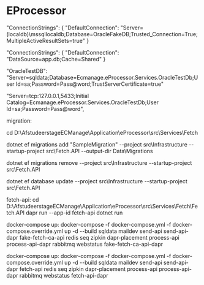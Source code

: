 # EProcessor

"ConnectionStrings": {
"DefaultConnection": "Server=(localdb)\\mssqllocaldb;Database=OracleFakeDB;Trusted_Connection=True;MultipleActiveResultSets=true"
}

"ConnectionStrings": {
"DefaultConnection": "DataSource=app.db;Cache=Shared"
}

"OracleTestDB": "Server=sqldata;Database=Ecmanage.eProcessor.Services.OracleTestDb;User Id=sa;Password=Pass@word;TrustServerCertificate=true"

"Server=tcp:127.0.0.1,5433;Initial Catalog=Ecmanage.eProcessor.Services.OracleTestDb;User Id=sa;Password=Pass@word",

migration:

cd D:\AfstudeerstageECManage\Application\eProcessor\src\Services\Fetch

dotnet ef migrations add "SampleMigration" --project src\Infrastructure --startup-project src\Fetch.API --output-dir Data\Migrations

dotnet ef migrations remove --project src\Infrastructure --startup-project src\Fetch.API

dotnet ef database update --project src\Infrastructure --startup-project src\Fetch.API

fetch-api:
cd D:\AfstudeerstageECManage\Application\eProcessor\src\Services\Fetch\Fetch.API
dapr run --app-id fetch-api dotnet run

docker-compose up:
docker-compose -f docker-compose.yml -f docker-compose.override.yml up -d --build sqldata maildev send-api send-api-dapr fake-fetch-ca-api redis seq zipkin dapr-placement process-api process-api-dapr rabbitmq webstatus fake-fetch-ca-api-dapr

docker-compose up:
docker-compose -f docker-compose.yml -f docker-compose.override.yml up -d --build sqldata maildev send-api send-api-dapr fetch-api redis seq zipkin dapr-placement process-api process-api-dapr rabbitmq webstatus fetch-api-dapr